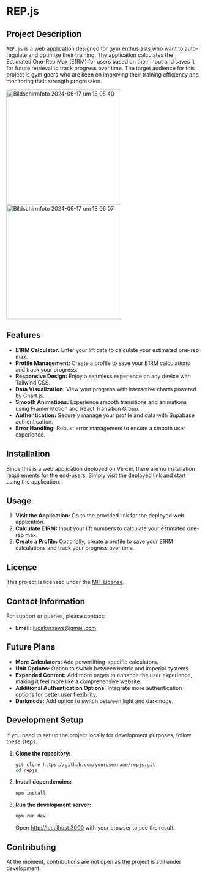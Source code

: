# REP.js

## Project Description

`REP.js` is a web application designed for gym enthusiasts who want to auto-regulate and optimize their training. The application calculates the Estimated One-Rep Max (E1RM) for users based on their input and saves it for future retrieval to track progress over time. The target audience for this project is gym goers who are keen on improving their training efficiency and monitoring their strength progression.

<img width="300" alt="Bildschirmfoto 2024-06-17 um 18 05 40" src="https://github.com/lucakursawe/repjs/assets/30121038/19b5edda-b0c4-416f-83f5-97557af7ac8b">
<img width="300" alt="Bildschirmfoto 2024-06-17 um 18 06 07" src="https://github.com/lucakursawe/repjs/assets/30121038/61a9af72-9d04-4962-a9dd-1bff5234a54a">

## Features

- **E1RM Calculator:** Enter your lift data to calculate your estimated one-rep max.
- **Profile Management:** Create a profile to save your E1RM calculations and track your progress.
- **Responsive Design:** Enjoy a seamless experience on any device with Tailwind CSS.
- **Data Visualization:** View your progress with interactive charts powered by Chart.js.
- **Smooth Animations:** Experience smooth transitions and animations using Framer Motion and React Transition Group.
- **Authentication:** Securely manage your profile and data with Supabase authentication.
- **Error Handling:** Robust error management to ensure a smooth user experience.

## Installation

Since this is a web application deployed on Vercel, there are no installation requirements for the end-users. Simply visit the deployed link and start using the application.

## Usage

1. **Visit the Application:** Go to the provided link for the deployed web application.
2. **Calculate E1RM:** Input your lift numbers to calculate your estimated one-rep max.
3. **Create a Profile:** Optionally, create a profile to save your E1RM calculations and track your progress over time.

## License

This project is licensed under the [MIT License](https://opensource.org/licenses/MIT).

## Contact Information

For support or queries, please contact:

- **Email:** lucakursawe@gmail.com

## Future Plans

- **More Calculators:** Add powerlifting-specific calculators.
- **Unit Options:** Option to switch between metric and imperial systems.
- **Expanded Content:** Add more pages to enhance the user experience, making it feel more like a comprehensive website.
- **Additional Authentication Options:** Integrate more authentication options for better user flexibility.
- **Darkmode:** Add option to switch between light and darkmode.

## Development Setup

If you need to set up the project locally for development purposes, follow these steps:

1. **Clone the repository:**
   ```bash
   git clone https://github.com/yourusername/repjs.git
   cd repjs
   ```
2. **Install dependencies:**
   ```bash
   npm install
   ```
3. **Run the development server:**
   ```bash
   npm run dev
   ```
   Open [http://localhost:3000](http://localhost:3000) with your browser to see the result.

## Contributing

At the moment, contributions are not open as the project is still under development.
